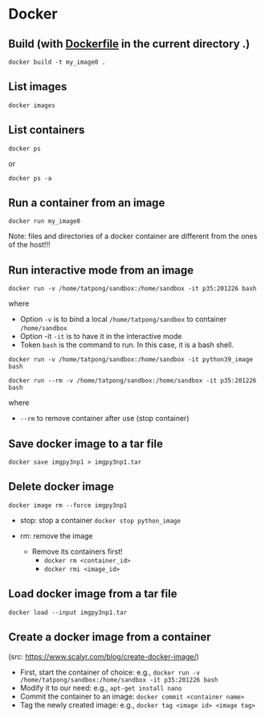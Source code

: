 # Docker

## Build (with [Dockerfile](https://github.com/tatpongkatanyukul/Learn/blob/main/docker/Dockerfile) in the current directory .)
```
docker build -t my_image0 .
```

## List images
```
docker images
```

## List containers
```
docker ps
```

or
```
docker ps -a
```

## Run a container from an image
```
docker run my_image0
```

Note: files and directories of a docker container are different from the ones of the host!!!

## Run interactive mode from an image

```
docker run -v /home/tatpong/sandbox:/home/sandbox -it p35:201226 bash
```
where
  * Option ```-v``` is to bind a local ```/home/tatpong/sandbox``` to container ```/home/sandbox```
  * Option -it ```-it``` is to have it in the interactive mode
  * Token ```bash``` is the command to run. In this case, it is a bash shell.

```
docker run -v /home/tatpong/sandbox:/home/sandbox -it python39_image bash
```


```
docker run --rm -v /home/tatpong/sandbox:/home/sandbox -it p35:201226 bash
```
where
  * ```--rm``` to remove container after use (stop container)

## Save docker image to a tar file

```
docker save imgpy3np1 > imgpy3np1.tar
```

## Delete docker image
```
docker image rm --force imgpy3np1
```

  * stop: stop a container
  ```docker stop python_image```
  
  * rm: remove the image
    * Remove its containers first!
      * ```docker rm <container_id>``` 
      * ```docker rmi <image_id>```


## Load docker image from a tar file
```
docker load --input imgpy3np1.tar
```

## Create a docker image from a container

(src: https://www.scalyr.com/blog/create-docker-image/)

  * First, start the container of choice: e.g., ```docker run -v /home/tatpong/sandbox:/home/sandbox -it p35:201226 bash```
  * Modify it to our need: e.g., ```apt-get install nano```
  * Commit the container to an image: ```docker commit <container name>```
  * Tag the newly created image: e.g., ```docker tag <image id> <image tag>```

